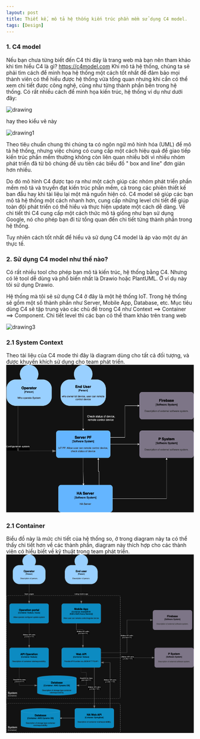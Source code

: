 ```yaml
---
layout: post
title: Thiết kế, mô tả hệ thống kiến trúc phần mềm sử dụng C4 model.
tags: [Design]
---
```


### 1. C4 model

Nếu bạn chưa từng biết đến C4 thì đây là trang web mà bạn nên tham khảo khi tìm hiểu C4 là gì? https://c4model.com
Khi mô tả hệ thống, chúng ta sẽ phải tìm cách để minh họa hệ thống một cách tốt nhất để đảm bảo mọi thành viên có thể hiểu được 
hệ thống vừa tổng quan nhưng khi cần có thể xem chi tiết được công nghệ, cũng như từng thành phần bên trong hệ thống. 
Có rất nhiều cách để minh họa kiến trúc, hệ thống ví dụ như dưới đây:

<img src="https://c4model.com/img/sketch-3.jpg" alt="drawing" width="300"/>

hay theo kiểu vẽ này 

<img src="https://c4model.com/img/sketch-3.jpg" alt="drawing1" width="300"/>

Theo tiêu chuẩn chung thì chúng ta có ngôn ngữ mô hình hóa (UML) để mô tả hệ thống, nhưng việc chúng có cung cấp một cách hiệu quả để giao tiếp kiến trúc phần mềm thường không còn liên quan nhiều bởi vì nhiều nhóm phát triển đã từ bỏ chúng để ưu tiên các biểu đồ " box and line" đơn giản hơn nhiều.

Do đó mô hình C4 được tạo ra như một cách giúp các nhóm phát triển phần mềm mô tả và truyền đạt kiến trúc phần mềm, cả trong các phiên thiết kế ban đầu hay khi tài liệu lại một mã nguồn hiện có. C4 model sẽ giúp các bạn mô tả hệ thống một cách nhanh hơn, cung cấp những level chi tiết để giúp toàn đội phát triển có thể hiểu và thực hiện update
một cách dễ dàng. Về chi tiết thì C4 cung cấp một cách thức mô tả giống như bạn sử dụng Google, nó cho phép bạn đi từ tổng quan đến chi tiết từng thành phần trong hệ thống.

Tuy nhiên cách tốt nhất để hiểu và sử dụng C4 model là áp vào một dự án thực tế.

### 2. Sử dụng C4 model như thế nào?

Có rất nhiều tool cho phép bạn mô tả kiến trúc, hệ thống bằng C4. Nhưng có lẽ tool dễ dùng và phổ biến nhất là Drawio hoặc PlantUML.
Ở ví dụ này tôi sử dụng Drawio.

Hệ thống mà tôi sẽ sử dụng C4 ở đây là một hệ thống IoT. Trong hệ thống sẽ gồm một số thành phần như
Server, Mobile App, Database, etc. Mục tiêu dùng C4 sẽ tập trung vào các chủ đề trong C4 như
Context ==> Container ==> Component. Chi tiết level thì các bạn có thể tham khảo trên trang web 

<img src="https://c4model.com/img/c4-overview.png" alt="drawing3" width="350"/>


### 2.1 System Context
Theo tài liệu của C4 mode thì đây là diagram dùng cho tất cả đối tượng, và được khuyến khích sử dụng cho team phát triển.
![Context](/assets/img/c4_practice-2-Context.png "Context")


### 2.1 Container
Biểu đồ này là mức chi tiết của hệ thống so, ở trong diagram này ta có thể thấy chi tiết hơn về các thành phần, diagram này thích hợp cho các thành viên có hiểu 
biết về kỹ thuật trong team phát triển.
![Context](/assets/img/c4_practice-2-Container.png "Containers")

